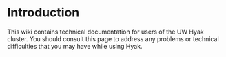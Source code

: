 # Introduction

This wiki contains technical documentation for users of the UW Hyak cluster. You should consult this page to address any problems or technical difficulties that you may have while using Hyak.